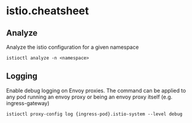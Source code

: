 # istio.cheatsheet

## Analyze
Analyze the istio configuration for a given namespace
````
istioctl analyze -n <namespace>
````

## Logging
Enable debug logging on Envoy proxies. The command can be applied to any pod running an envoy proxy or being an envoy proxy itself (e.g. ingress-gateway)
````
istioctl proxy-config log {ingress-pod}.istio-system --level debug
````
